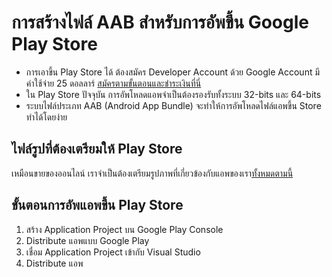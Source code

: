 
# การสร้างไฟล์ AAB สำหรับการอัพขึ้น Google Play Store

- การเอาขึ้น Play Store ได้ ต้องสมัคร Developer Account ด้วย Google Account มีค่าใช้จ่าย 25 ดอลลาร์ [สมัครตามขั้นตอนและชำระเงินที่นี่](https://play.google.com/console/)
- ใน Play Store ปัจจุบัน การอัพโหลดแอพจำเป็นต้องรองรับทั้งระบบ 32-bits และ 64-bits 
- ระบบไฟล์ประเภท AAB (Android App Bundle) จะทำให้การอัพโหลดไฟล์แอพขึ้น Store ทำได้โดยง่าย

## ไฟล์รูปที่ต้องเตรียมให้ Play Store

เหมือนขายของออนไลน์ เราจำเป็นต้องเตรียมรูปภาพที่เกี่ยวข้องกับแอพของเรา[ทั้งหมดตามนี้](image-for-play-store.md)


## ขั้นตอนการอัพแอพขึ้น Play Store 

1. สร้าง Application Project บน Google Play Console
2. Distribute แอพแบบ Google Play
3. เชื่อม Application Project เข้ากับ Visual Studio 
4. Distribute แอพ
